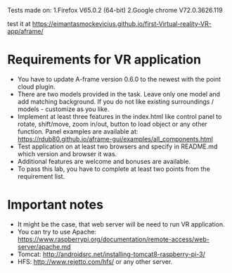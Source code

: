 Tests made on:
1.Firefox V65.0.2 (64-bit)
2.Google chrome V72.0.3626.119

test it at https://eimantasmockevicius.github.io/first-Virtual-reality-VR-app/aframe/

# Requirements for VR application
  - You have to update A-frame version 0.6.0 to the newest with the point cloud plugin.
  - There are two models provided in the task. Leave only one model and add matching background. If you do not like existing surroundings / models - customize as you like.
  - Implement at least three features in the index.html like control panel to rotate, shift/move, zoom in/out, button to load object or any other function. Panel examples are available at: https://rdub80.github.io/aframe-gui/examples/all_components.html
  - Test application on at least two browsers and specify in README.md which version and browser it was.
  - Additional features are welcome and bonuses are available.
  - To pass this lab, you have to complete at least two points from the requirement list.  
  
# Important notes
  - It might be the case, that web server will be need to run VR application. 
  - You can try to use Apache: https://www.raspberrypi.org/documentation/remote-access/web-server/apache.md 
  - Tomcat: http://androidsrc.net/installing-tomcat8-raspberry-pi-3/ 
  - HFS: http://www.rejetto.com/hfs/ or any other server.
